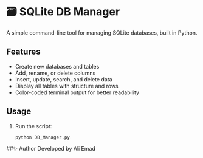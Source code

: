 # 🗃️ SQLite DB Manager

A simple command-line tool for managing SQLite databases, built in Python.

## Features
- Create new databases and tables
- Add, rename, or delete columns
- Insert, update, search, and delete data
- Display all tables with structure and rows
- Color-coded terminal output for better readability

## Usage
1. Run the script:
   ```bash
   python DB_Manager.py
   
##✨ Author
  Developed by Ali Emad
